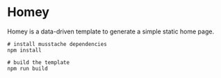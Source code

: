# Homey

Homey is a data-driven template to generate a simple static home page.


```
# install musstache dependencies
npm install

# build the template
npm run build
```
